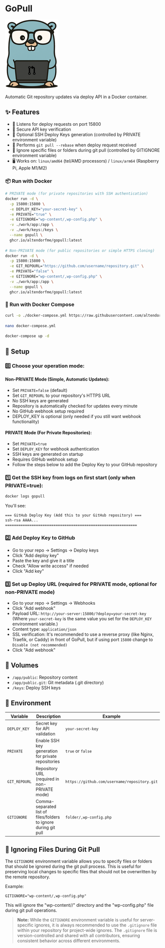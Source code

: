 # GoPull

![Gopher Pull](https://github.com/altendorfme/gopull/blob/main/gopher.png)

Automatic Git repository updates via deploy API in a Docker container.

## ✨ Features
- 🔌 Listens for deploy requests on port 15800
- 🔐 Secure API key verification
- 🔑 Optional SSH Deploy Keys generation (controlled by PRIVATE environment variable)
- 🔄 Performs `git pull --rebase` when deploy request received
- 🚫 Ignore specific files or folders during git pull (controlled by GITIGNORE environment variable)
- 🖥️ Works on:  `linux/amd64` (tel/AMD processors) / `linux/arm64` (Raspberry Pi, Apple M1/M2)

### 📦 Run with Docker

```bash
# PRIVATE mode (for private repositories with SSH authentication)
docker run -d \
  -p 15800:15800 \
  -e DEPLOY_KEY="your-secret-key" \
  -e PRIVATE="true" \
  -e GITIGNORE="wp-content/,wp-config.php" \
  -v ./work/app:/app \
  -v ./work/keys:/keys \
  --name gopull \
  ghcr.io/altendorfme/gopull:latest

# Non-PRIVATE mode (for public repositories or simple HTTPS cloning)
docker run -d \
  -p 15800:15800 \
  -e GIT_REPOURL="https://github.com/username/repository.git" \
  -e PRIVATE="false" \
  -e GITIGNORE="wp-content/,wp-config.php" \
  -v ./work/app:/app \
  --name gopull \
  ghcr.io/altendorfme/gopull:latest
```

### 🐙 Run with Docker Compose

```bash
curl -o ./docker-compose.yml https://raw.githubusercontent.com/altendorfme/gopull/main/docker-compose.yml

nano docker-compose.yml

docker-compose up -d
```

## 🔧 Setup

### 0️⃣ Choose your operation mode:

#### Non-PRIVATE Mode (Simple, Automatic Updates):
- Set `PRIVATE=false` (default)
- Set `GIT_REPOURL` to your repository's HTTPS URL
- No SSH keys are generated
- Repository is automatically checked for updates every minute
- No GitHub webhook setup required
- DEPLOY_KEY is optional (only needed if you still want webhook functionality)

#### PRIVATE Mode (For Private Repositories):
- Set `PRIVATE=true`
- Set `DEPLOY_KEY` for webhook authentication
- SSH keys are generated on startup
- Requires GitHub webhook setup
- Follow the steps below to add the Deploy Key to your GitHub repository

### 1️⃣ Get the SSH key from logs on first start (only when PRIVATE=true):

```bash
docker logs gopull
```

You'll see:
```
=== GitHub Deploy Key (Add this to your GitHub repository) ===
ssh-rsa AAAA...
============================================================
```

### 2️⃣ Add Deploy Key to GitHub

- Go to your repo → Settings → Deploy keys
- Click "Add deploy key"
- Paste the key and give it a title
- Check "Allow write access" if needed
- Click "Add key"

### 3️⃣ Set up Deploy URL (required for PRIVATE mode, optional for non-PRIVATE mode)

- Go to your repo → Settings → Webhooks
- Click "Add webhook"
- Payload URL: `http://your-server:15800/?deploy=your-secret-key` (Where `your-secret-key` is the same value you set for the `DEPLOY_KEY` environment variable.)
- Content type: `application/json`
- SSL verification: It's recommended to use a reverse proxy (like Nginx, Traefik, or Caddy) in front of GoPull, but if using port `15800` change to `Disable (not recommended)`
- Click "Add webhook"
## 📂 Volumes

- `/app/public`: Repository content
- `/app/public.git`: Git metadata (.git directory)
- `/keys`: Deploy SSH keys

## 🔧 Environment

| Variable | Description | Example |
|----------|-------------|---------|
| `DEPLOY_KEY` | Secret key for API validation | `your-secret-key` |
| `PRIVATE` | Enable SSH key generation for private repositories | `true` or `false` |
| `GIT_REPOURL` | Repository URL (required in non-PRIVATE mode) | `https://github.com/username/repository.git` |
| `GITIGNORE` | Comma-separated list of files/folders to ignore during git pull | `folder/,wp-config.php` |

## 🚫 Ignoring Files During Git Pull

The `GITIGNORE` environment variable allows you to specify files or folders that should be ignored during the git pull process. This is useful for preserving local changes to specific files that should not be overwritten by the remote repository.

Example:
```
GITIGNORE="wp-content/,wp-config.php"
```

This will ignore the "wp-content//" directory and the "wp-config.php" file during git pull operations.

> **Note:** While the `GITIGNORE` environment variable is useful for server-specific ignores, it is always recommended to use the `.gitignore` file within your repository for project-wide ignores. The `.gitignore` file is version-controlled and shared with all contributors, ensuring consistent behavior across different environments.